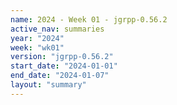 ```yaml
---
name: 2024 - Week 01 - jgrpp-0.56.2
active_nav: summaries
year: "2024"
week: "wk01"
version: "jgrpp-0.56.2"
start_date: "2024-01-01"
end_date: "2024-01-07"
layout: "summary"
---
```

